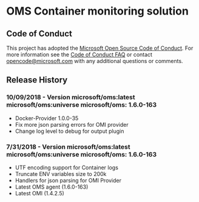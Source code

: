 # OMS Container monitoring solution

## Code of Conduct

This project has adopted the [Microsoft Open Source Code of Conduct](https://opensource.microsoft.com/codeofconduct/).  For more
information see the [Code of Conduct FAQ](https://opensource.microsoft.com/codeofconduct/faq/) or contact
[opencode@microsoft.com](mailto:opencode@microsoft.com) with any
additional questions or comments.

## Release History

### 10/09/2018 - Version microsoft/oms:latest microsoft/oms:universe microsoft/oms: 1.6.0-163

- Docker-Provider 1.0.0-35
- Fix more json parsing errors for OMI provider
- Change log level to debug for output plugin

### 7/31/2018 - Version microsoft/oms:latest microsoft/oms:universe microsoft/oms: 1.6.0-163

- UTF encoding support for Container logs
- Truncate ENV variables size to 200k
- Handlers for json parsing for OMI Provider
- Latest OMS agent (1.6.0-163)
- Latest OMI (1.4.2.5)

